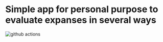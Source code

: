 # Simple app for personal purpose to evaluate expanses in several ways

![github actions](https://github.com/zija1504/cashit/workflows/Cashit/badge.svg)
